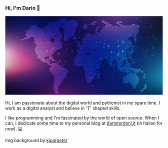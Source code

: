 ### Hi, I'm Dario 👋
<img src="https://github.com/dariotordoni/dariotordoni/raw/main/dario-tordoni-background-github.jpg" alt="White background with a binary code cloud" >

Hi, I am passionate about the digital world and pythonist in my spare time. I work as a digital analyst and believe in 'T' shaped skills.

I like programming and I'm fascinated by the world of open source. When I can, I dedicate some time to my personal blog at [dariotordoni.it](https://www.dariotordoni.it) (in Italian for now). :computer:


Img background by [kjpargeter](https://it.freepik.com/kjpargeter)
